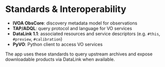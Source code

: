 # Standards & Interoperability

- **IVOA ObsCore**: discovery metadata model for observations
- **TAP/ADQL**: query protocol and language for VO services
- **DataLink 1.1**: associated resources and service descriptors (e.g. `#this`, `#preview`, `#calibration`)
- **PyVO**: Python client to access VO services

The app uses these standards to query upstream archives and expose downloadable products via DataLink when available.
